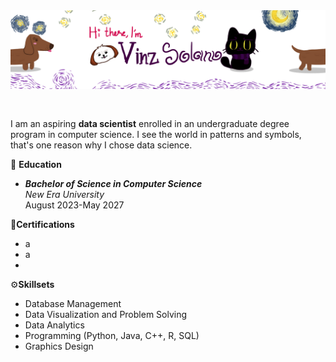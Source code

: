 <img src="https://github.com/SolanoV/SolanoV/blob/main/assets/banner.png?raw=true" alt="Introduction Banner.." style="text-align: center; margin-bottom: 30px;" />

I am an aspiring <b>data scientist</b> enrolled in an undergraduate degree program in computer science. I see the world in patterns and symbols, that's one reason why I chose data science.

🏫  **Education** 
- ***Bachelor of Science in Computer Science***
  <br>_New Era University_
  <br>August 2023-May 2027
  
📎**Certifications**
- a
- a
- 
⚙️**Skillsets**
- Database Management
- Data Visualization and Problem Solving
- Data Analytics
- Programming (Python, Java, C++, R, SQL)
- Graphics Design
<!--
-   :video_game: I am working as **Principle DevOps Engineer**
-   :monocle_face: Interested in everything **Cloud Native**
-   :seedling: Currently learning **Golang**
-   :heart: Open Source Software
-   :penguin: **Linux** ... it does infinite loops in 5 seconds..
-->
